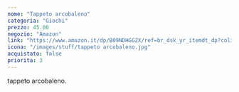 ```yaml
---
nome: "Tappeto arcobaleno"
categoria: "Giochi"
prezzo: 45.00
negozio: "Amazon"
link: "https://www.amazon.it/dp/B09NDHGG2X/ref=br_dsk_yr_itemdt_dp?colid=3QGQUT8WCNDK0&coliid=IDJIVQ1Z58NEI&th=1"
icona: "/images/stuff/tappeto arcobaleno.jpg"
acquistato: false
priorita: 3
---
```


tappeto arcobaleno.
